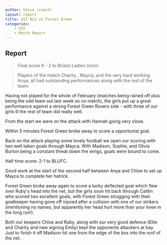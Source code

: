 ```yaml
---
author: Steve (coach)
layout: report
title: U15 BLU vs Forest Green
categories: 
    - U15
    - Match Report
---
```


## Report

> Final score 6 - 2 to Bristol Ladies Union

> Players of the match Charity , Mayca, and the very hard working Anya, all had outstanding performances along with the rest of the team.

Having not played for the whole of February (matches being rained off plus being the odd team out last week so no match), the girls put up a great performance against a strong Forest Green Rovers side - with three of our girls ill the rest of team did really well.

From the start we were on the attack with Hannah going very close.

Within 5 minutes Forest Green broke away to score a opportunist goal.

Back on the attack playing some lovely football we open our scoring with two well taken goals through Mayca. With Madison, Sophie, and Olivia Burton being a constant threat down the wings, goals were bound to come.

Half time score: 2-1 to BLUFC.

Good work at the start of the second half between Anya and Chloe to set up Mayca to complete her hatrick.

Forest Green broke away again to score a lucky deflected goal which flew over Ruby's head into the net, but the girls soon hit back through Caitlin who scored two excellent goals, with Forest Green strugging with their goalkeeper having gone off injured after a collision with one of our strikers (mentioning no names, but apparently her head hurt more than your knee in the long run!).

Both our keepers Chloe and Ruby, along with our very good defence (Ellie and Charity and new signing Emily) kept the opponents attackers at bay. Just to finish it off Madison hit one from the edge of the box into the roof of the net.
